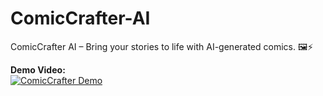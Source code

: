 # ComicCrafter-AI
ComicCrafter AI – Bring your stories to life with AI-generated comics.  🖼️⚡

**Demo Video:**  
[![ComicCrafter Demo](https://img.youtube.com/vi/bQmbAsUNWtY/0.jpg)](https://youtu.be/bQmbAsUNWtY)  

